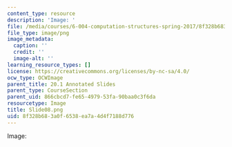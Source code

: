 ```yaml
---
content_type: resource
description: 'Image: '
file: /media/courses/6-004-computation-structures-spring-2017/8f328b683a0f6538ea7a4d4f7188d776_Slide08.png
file_type: image/png
image_metadata:
  caption: ''
  credit: ''
  image-alt: ''
learning_resource_types: []
license: https://creativecommons.org/licenses/by-nc-sa/4.0/
ocw_type: OCWImage
parent_title: 20.1 Annotated Slides
parent_type: CourseSection
parent_uid: 866cbcd7-fe65-4979-53fa-90baa0c3f6da
resourcetype: Image
title: Slide08.png
uid: 8f328b68-3a0f-6538-ea7a-4d4f7188d776
---
```

Image: 